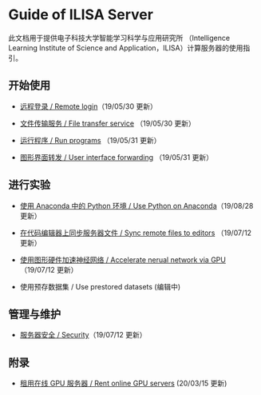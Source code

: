 # Guide of ILISA Server

此文档用于提供电子科技大学智能学习科学与应用研究所 （Intelligence Learning Institute of Science and Application，ILISA）计算服务器的使用指引。

## 开始使用

* [远程登录 / Remote login](./contents/远程登录.md)（19/05/30 更新）

* [文件传输服务 / File transfer service](./contents/文件传输服务.md) （19/05/30 更新）

* [运行程序 / Run programs](./contents/运行程序.md) （19/05/31 更新）

* [图形界面转发 / User interface forwarding](./contents/图形界面转发.md) （19/05/31 更新）
  

## 进行实验

* [使用 Anaconda 中的 Python 环境 / Use Python on Anaconda](./contents/use_anaconda.md)（19/08/28 更新）

* [在代码编辑器上同步服务器文件 / Sync remote files to editors](./contents/sync_files.md) （19/07/12 更新）

* [使用图形硬件加速神经网络 / Accelerate nerual network via GPU](./contents/use_gpu.md)（19/07/12 更新）

* 使用预存数据集 / Use prestored datasets (编辑中)


## 管理与维护

* [服务器安全 / Security](./contents/security.md)（19/07/12 更新）

## 附录

* [租用在线 GPU 服务器 / Rent online GPU servers](./contents/rent_online_gpu.md) (20/03/15 更新)